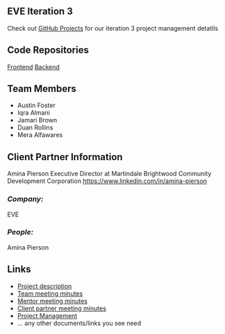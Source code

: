 ## EVE  Iteration 3
Check out [GitHub Projects](https://github.com/ialmani/EVE/projects/4) for our iteration 3 project management detatils

## **Code Repositories**
[Frontend](https://github.com/ialmani/EVE-Front-End)
[Backend](https://github.com/ialmani/EVE-Back-End)

## **Team Members**

- Austin Foster
- Iqra Almani
- Jamari Brown
- Duan Rollins
- Mera Alfawares

## **Client Partner Information**
Amina Pierson 
Executive Director at Martindale Brightwood Community Development Corporation
https://www.linkedin.com/in/amina-pierson

### *Company:*
EVE

### *People:*
Amina Pierson 

## **Links**

- [Project description](ProjectDescription.md)
- [Team meeting minutes](MeetingMinutes/Team)
- [Mentor meeting minutes](MeetingMinutes/Mentor)
- [Client partner meeting minutes](MeetingMinutes/ClientPartner)
- [Project Management](https://github.com/ialmani/EVE/projects/2)
- ... any other documents/links you see need

